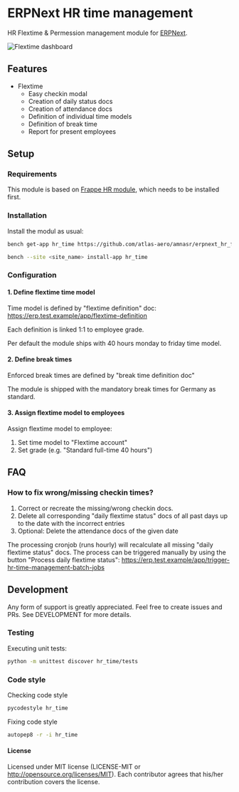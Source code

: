 # ERPNext HR time management

HR Flextime & Permession management module for [ERPNext](https://erpnext.com/).

![Flextime dashboard](img/flextime_dashboard.png "Flextime dashboard")

## Features

* Flextime
    * Easy checkin modal
    * Creation of daily status docs
    * Creation of attendance docs
    * Definition of individual time models
    * Definition of break time
    * Report for present employees

## Setup

### Requirements

This module is based on [Frappe HR module](https://github.com/frappe/hrms), which needs to be installed first.

### Installation

Install the modul as usual:

```bash
bench get-app hr_time https://github.com/atlas-aero/amnasr/erpnext_hr_flex_per
```

```bash
bench --site <site_name> install-app hr_time
```

### Configuration

#### 1. Define flextime time model

Time model is defined by "flextime definition" doc: https://erp.test.example/app/flextime-definition

Each definition is linked 1:1 to employee grade.

Per default the module ships with 40 hours monday to friday time model.

#### 2. Define break times

Enforced break times are defined by "break time definition doc"

The module is shipped with the mandatory break times for Germany as standard.

#### 3. Assign flextime model to employees

Assign flextime model to employee:

1. Set time model to "Flextime account"
2. Set grade (e.g. "Standard full-time 40 hours")

## FAQ

### How to fix wrong/missing checkin times?

1. Correct or recreate the missing/wrong checkin docs.
2. Delete all corresponding "daily flextime status" docs of all past days up to the date with the incorrect entries
3. Optional: Delete the attendance docs of the given date

The processing cronjob (runs hourly) will recalculate all missing "daily flextime status" docs.
The process can be triggered manually by using the button "Process daily flextime
status": https://erp.test.example/app/trigger-hr-time-management-batch-jobs

## Development

Any form of support is greatly appreciated. Feel free to create issues and PRs. See DEVELOPMENT for more details.

### Testing

Executing unit tests:

```bash
python -m unittest discover hr_time/tests
```

### Code style

Checking code style

```bash
pycodestyle hr_time
```

Fixing code style

```bash
autopep8 -r -i hr_time
```

#### License

Licensed under MIT license (LICENSE-MIT or http://opensource.org/licenses/MIT).
Each contributor agrees that his/her contribution covers the license.
